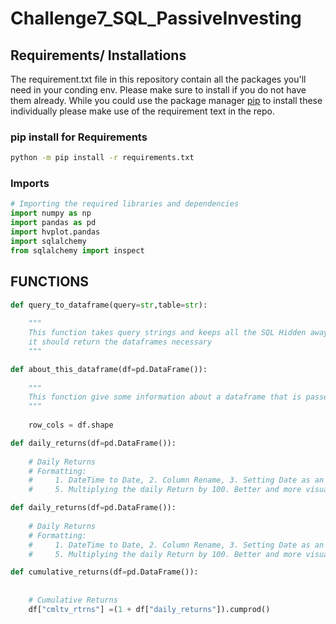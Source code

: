 # Challenge7_SQL_PassiveInvesting


## Requirements/ Installations
The requirement.txt file in this repository contain all the packages you'll need in your conding env. Please make sure to install if you do not have them already. While you could use the package manager [pip](https://pip.pypa.io/en/stable/) to install these individually please make use of the requirement text in the repo.

### pip install for Requirements
```bash
python -m pip install -r requirements.txt
```

### Imports
```python
# Importing the required libraries and dependencies
import numpy as np
import pandas as pd
import hvplot.pandas
import sqlalchemy
from sqlalchemy import inspect
```

## FUNCTIONS
```python
def query_to_dataframe(query=str,table=str):
    
    """
    This function takes query strings and keeps all the SQL Hidden away from the end user.
    it should return the dataframes necessary
    """
```

```python
def about_this_dataframe(df=pd.DataFrame()):
    
    """
    This function give some information about a dataframe that is passed in
    """
    
    row_cols = df.shape
```

```python
def daily_returns(df=pd.DataFrame()):
    
    # Daily Returns
    # Formatting: 
    #     1. DateTime to Date, 2. Column Rename, 3. Setting Date as an Index, 4.Dropping Unnecessary columns, 
    #     5. Multiplying the daily Return by 100. Better and more visually appealing I feel to look at percentages than small numbers
```

```python
def daily_returns(df=pd.DataFrame()):
    
    # Daily Returns
    # Formatting: 
    #     1. DateTime to Date, 2. Column Rename, 3. Setting Date as an Index, 4.Dropping Unnecessary columns, 
    #     5. Multiplying the daily Return by 100. Better and more visually appealing I feel to look at percentages than small numbers
```

```python
def cumulative_returns(df=pd.DataFrame()):
    
    
    # Cumulative Returns
    df["cmltv_rtrns"] =(1 + df["daily_returns"]).cumprod()

```
